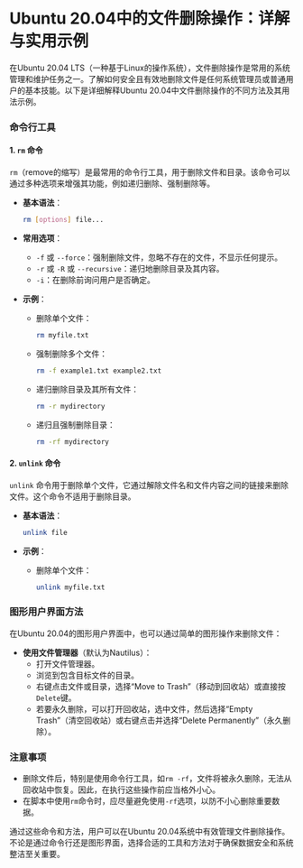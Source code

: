 # Ubuntu 20.04中的文件删除操作：详解与实用示例

在Ubuntu 20.04 LTS（一种基于Linux的操作系统），文件删除操作是常用的系统管理和维护任务之一。了解如何安全且有效地删除文件是任何系统管理员或普通用户的基本技能。以下是详细解释Ubuntu 20.04中文件删除操作的不同方法及其用法示例。

### 命令行工具

#### 1. `rm` 命令
`rm`（remove的缩写）是最常用的命令行工具，用于删除文件和目录。该命令可以通过多种选项来增强其功能，例如递归删除、强制删除等。

- **基本语法**：
  ```bash
  rm [options] file...
  ```

- **常用选项**：
  - `-f` 或 `--force`：强制删除文件，忽略不存在的文件，不显示任何提示。
  - `-r` 或 `-R` 或 `--recursive`：递归地删除目录及其内容。
  - `-i`：在删除前询问用户是否确定。

- **示例**：
  - 删除单个文件：
    ```bash
    rm myfile.txt
    ```
  - 强制删除多个文件：
    ```bash
    rm -f example1.txt example2.txt
    ```
  - 递归删除目录及其所有文件：
    ```bash
    rm -r mydirectory
    ```
  - 递归且强制删除目录：
    ```bash
    rm -rf mydirectory
    ```

#### 2. `unlink` 命令
`unlink` 命令用于删除单个文件，它通过解除文件名和文件内容之间的链接来删除文件。这个命令不适用于删除目录。

- **基本语法**：
  ```bash
  unlink file
  ```

- **示例**：
  - 删除单个文件：
    ```bash
    unlink myfile.txt
    ```

### 图形用户界面方法

在Ubuntu 20.04的图形用户界面中，也可以通过简单的图形操作来删除文件：

- **使用文件管理器**（默认为Nautilus）：
  - 打开文件管理器。
  - 浏览到包含目标文件的目录。
  - 右键点击文件或目录，选择“Move to Trash”（移动到回收站）或直接按`Delete`键。
  - 若要永久删除，可以打开回收站，选中文件，然后选择“Empty Trash”（清空回收站）或右键点击并选择“Delete Permanently”（永久删除）。

### 注意事项

- 删除文件后，特别是使用命令行工具，如`rm -rf`，文件将被永久删除，无法从回收站中恢复。因此，在执行这些操作前应当格外小心。
- 在脚本中使用`rm`命令时，应尽量避免使用`-rf`选项，以防不小心删除重要数据。

通过这些命令和方法，用户可以在Ubuntu 20.04系统中有效管理文件删除操作。不论是通过命令行还是图形界面，选择合适的工具和方法对于确保数据安全和系统整洁至关重要。